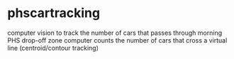 # phscartracking
computer vision to track the number of cars that passes through morning PHS drop-off zone
computer counts the number of cars that cross a virtual line (centroid/contour tracking)
